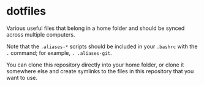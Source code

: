# dotfiles
Various useful files that belong in a home folder and should be synced across multiple computers.

Note that the `.aliases-*` scripts should be included in your `.bashrc` with the `.` command; for example, `. .aliases-git`.

You can clone this repository directly into your home folder, or clone it somewhere else and create symlinks to the files in this repository that you want to use.